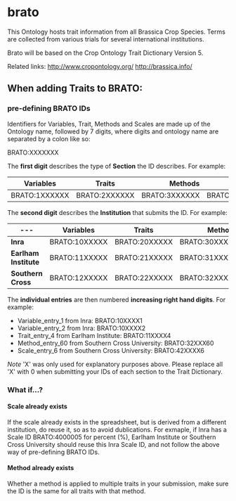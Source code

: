 # brato
This Ontology hosts trait information from all Brassica Crop Species. Terms are collected from various trials for several international institutions.

Brato will be based on the Crop Ontology Trait Dictionary Version 5.

Related links:
http://www.cropontology.org/
http://brassica.info/

## When adding Traits to BRATO:


### pre-defining BRATO IDs
Identifiers for Variables, Trait, Methods and Scales are made up of the Ontology name, followed by 7 digits, where digits and ontology name are separated by a colon like so:

BRATO:XXXXXXX

The **first digit** describes the type of **Section** the ID describes. For example:

| Variables       | Traits      |Methods  |  Scale |
| ------------  |:------------:| -----:|-----:|
| BRATO:1XXXXXX   | BRATO:2XXXXXX |BRATO:3XXXXXX |BRATO:4XXXXXX|




The **second digit** describes the **Institution** that submits the ID. For example:


|---| Variables       | Traits      |Methods  |  Scale |
|---| ------------  |:------------:| -----:|-----:|
|**Inra**|BRATO:10XXXXX   | BRATO:20XXXXX |BRATO:30XXXXX |BRATO:40XXXXX|
|**Earlham Institute**| BRATO:11XXXXX   | BRATO:21XXXXX |BRATO:31XXXXX |BRATO:41XXXXX|
|**Southern Cross**|BRATO:12XXXXX   | BRATO:22XXXXX |BRATO:32XXXXX |BRATO:42XXXXX|




The **individual entries** are then numbered **increasing right hand digits**. For example:

* Variable_entry_1 from Inra:
BRATO:10XXXX1
* Variable_entry_2 from Inra:
BRATO:10XXXX2
* Trait_entry_4 from Earlham Institute:
BRATO:11XXXX4
* Method_entry_60 from Southern Cross University:
BRATO:32XXX60
* Scale_entry_6 from Southern Cross University:
BRATO:42XXXX6

*Note* 'X' was only used for explanatory purposes above. Please replace all 'X' with 0 when submitting your IDs of each section to the Trait Dictionary.

### What if...?

#### Scale already exists
If the scale already exists in the spreadsheet, but is derived from a different institution, do reuse it, so as to avoid dublications. For exmaple, if Inra has a Scale ID BRATO:4000005 for percent (%), Earlham Institute or Southern Cross University should reuse this Inra Scale ID, and not follow the above way of pre-defining BRATO IDs.

#### Method already exists
Whether a method is applied to multiple traits in your submission, make sure the ID is the same for all traits with that method.
